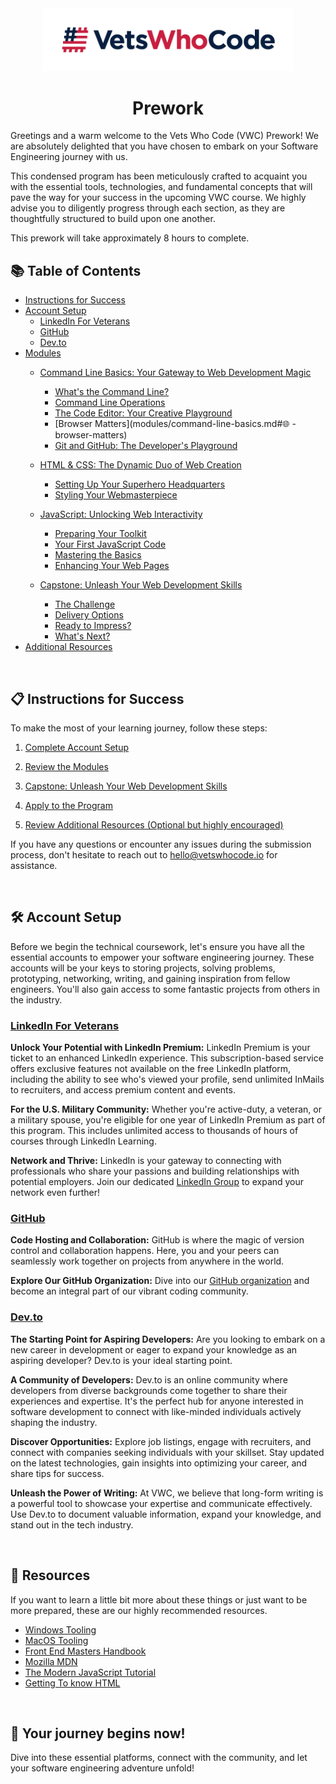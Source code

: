 <center>
  <a href="https://vetswhocode.io">
    <img src="./img/vwc-logo.png" alt="Vets Who Code" width="400px" />
  </a>
</center>

<h1 align="center">Prework</h1>

Greetings and a warm welcome to the Vets Who Code (VWC) Prework! We are absolutely delighted that you have chosen to embark on your Software Engineering journey with us. 

This condensed program has been meticulously crafted to acquaint you with the essential tools, technologies, and fundamental concepts that will pave the way for your success in the upcoming VWC course. We highly advise you to diligently progress through each section, as they are thoughtfully structured to build upon one another. 

This prework will take approximately 8 hours to complete.

## 📚 Table of Contents
- [Instructions for Success](#📋-instructions-for-success)
- [Account Setup](#🛠️-account-setup)
  - [LinkedIn For Veterans](#linkedin-for-veterans)
  - [GitHub](#github)
  - [Dev.to](#devto)
- [Modules](modules)
  - [Command Line Basics: Your Gateway to Web Development Magic](modules/command-line-basics.md)
    - [What's the Command Line?](modules/command-line-basics.md#💻-whats-the-command-line)
    - [Command Line Operations](modules/command-line-basics.md#🪄-command-line-operations)
    - [The Code Editor: Your Creative Playground](modules/command-line-basics.md#✨-the-code-editor-your-creative-playground)
    - [Browser Matters](modules/command-line-basics.md#🌐 -browser-matters)
    - [Git and GitHub: The Developer's Playground](modules/command-line-basics.md#🐙-git-and-github-the-developers-playground)
  - [HTML & CSS: The Dynamic Duo of Web Creation](./modules/html-css-basics.md#html--css-the-dynamic-duo-of-web-creation)
    - [Setting Up Your Superhero Headquarters](./modules/html-css-basics.md#🚀-setting-up-your-superhero-headquarters)
    - [Styling Your Webmasterpiece](./modules/html-css-basics.md#🎨-styling-your-webmasterpiece)
  - [JavaScript: Unlocking Web Interactivity](modules/javascript-basics.md#javascript-your-gateway-to-web-interactivity-)
    - [Preparing Your Toolkit](modules/javascript-basics.md#🚀-preparing-your-toolkit)
    - [Your First JavaScript Code](modules/javascript-basics.md#✨-your-first-javascript-code)
    - [Mastering the Basics](modules/javascript-basics.md#📚-mastering-the-basics)
    - [Enhancing Your Web Pages](modules/javascript-basics.md#🪄-enhancing-your-web-pages)

  - [Capstone: Unleash Your Web Development Skills](modules/capstone.md)
    - [The Challenge](modules/capstone.md#🎯-the-challenge)
    - [Delivery Options](modules/capstone.md#📦-delivery-options)
    - [Ready to Impress?](modules/capstone.md#✅-ready-to-impress)
    - [What's Next?](modules/capstone.md#🚀-whats-next)
- [Additional Resources](#📄-resources)

&emsp;
## 📋 Instructions for Success

To make the most of your learning journey, follow these steps:

1. [Complete Account Setup](#🛠️-account-setup)

2. [Review the Modules](modules/command-line-basics.md#💻-whats-the-command-line)

3. [Capstone: Unleash Your Web Development Skills](modules/capstone.md)

4. [Apply to the Program](modules/capstone.md#✅-ready-to-impress)

5. [Review Additional Resources (Optional but highly encouraged)](#📄-resources)

If you have any questions or encounter any issues during the submission process, don't hesitate to reach out to [hello@vetswhocode.io](mailto:hello@vetswhocode.io) for assistance.

&emsp;
## 🛠️ Account Setup

Before we begin the technical coursework, let's ensure you have all the essential accounts to empower your software engineering journey. These accounts will be your keys to storing projects, solving problems, prototyping, networking, writing, and gaining inspiration from fellow engineers. You'll also gain access to some fantastic projects from others in the industry.

### [LinkedIn For Veterans](https://socialimpact.linkedin.com/programs/veterans/premiumform)

**Unlock Your Potential with LinkedIn Premium:** LinkedIn Premium is your ticket to an enhanced LinkedIn experience. This subscription-based service offers exclusive features not available on the free LinkedIn platform, including the ability to see who's viewed your profile, send unlimited InMails to recruiters, and access premium content and events.

**For the U.S. Military Community:** Whether you're active-duty, a veteran, or a military spouse, you're eligible for one year of LinkedIn Premium as part of this program. This includes unlimited access to thousands of hours of courses through LinkedIn Learning.

**Network and Thrive:** LinkedIn is your gateway to connecting with professionals who share your passions and building relationships with potential employers. Join our dedicated [LinkedIn Group](https://www.linkedin.com/groups/14143071/) to expand your network even further!

### [GitHub](https://github.com/)

**Code Hosting and Collaboration:** GitHub is where the magic of version control and collaboration happens. Here, you and your peers can seamlessly work together on projects from anywhere in the world.

**Explore Our GitHub Organization:** Dive into our [GitHub organization](https://github.com/Vets-Who-Code) and become an integral part of our vibrant coding community.

### [Dev.to](https://dev.to/)

**The Starting Point for Aspiring Developers:** Are you looking to embark on a new career in development or eager to expand your knowledge as an aspiring developer? Dev.to is your ideal starting point.

**A Community of Developers:** Dev.to is an online community where developers from diverse backgrounds come together to share their experiences and expertise. It's the perfect hub for anyone interested in software development to connect with like-minded individuals actively shaping the industry.

**Discover Opportunities:** Explore job listings, engage with recruiters, and connect with companies seeking individuals with your skillset. Stay updated on the latest technologies, gain insights into optimizing your career, and share tips for success.

**Unleash the Power of Writing:** At VWC, we believe that long-form writing is a powerful tool to showcase your expertise and communicate effectively. Use Dev.to to document valuable information, expand your knowledge, and stand out in the tech industry.

&emsp;
## 📄 Resources

If you want to learn a little bit more about these things or just want to be more prepared, these are our highly recommended resources.

- [Windows Tooling](tooling-guides/windows-tooling.md)
- [MacOS Tooling](tooling-guides/windows-tooling.md)
- [Front End Masters Handbook](https://frontendmasters.com/guides/front-end-handbook/2019/)
- [Mozilla MDN](https://developer.mozilla.org/en-US/)
- [The Modern JavaScript Tutorial](https://javascript.info/)
- [Getting To know HTML](https://learn.shayhowe.com/html-css/getting-to-know-html/)

&emsp;
## 🌟 Your journey begins now!
Dive into these essential platforms, connect with the community, and let your software engineering adventure unfold!